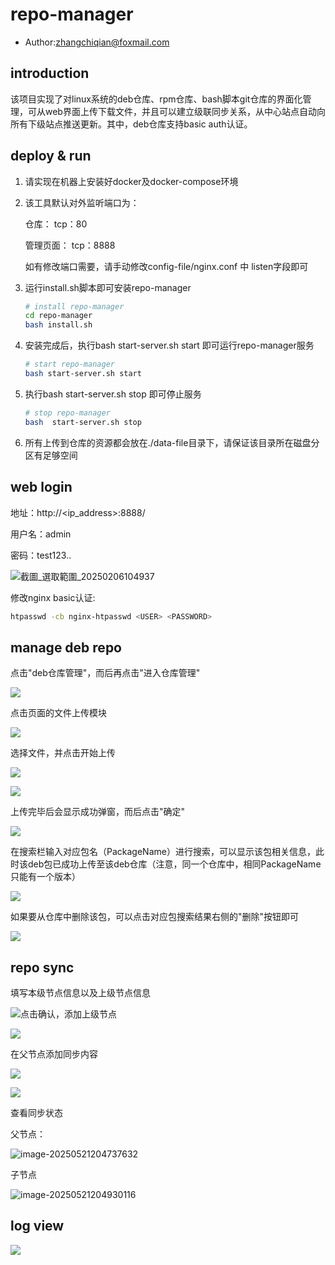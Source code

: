# repo-manager

- Author:zhangchiqian@foxmail.com

## introduction

该项目实现了对linux系统的deb仓库、rpm仓库、bash脚本git仓库的界面化管理，可从web界面上传下载文件，并且可以建立级联同步关系，从中心站点自动向所有下级站点推送更新。其中，deb仓库支持basic auth认证。

## deploy & run 

1.  请实现在机器上安装好docker及docker-compose环境

2.  该工具默认对外监听端口为：

    仓库： tcp：80

    管理页面： tcp：8888

    如有修改端口需要，请手动修改config-file/nginx.conf 中 listen字段即可

3. 运行install.sh脚本即可安装repo-manager

   ```bash
   # install repo-manager
   cd repo-manager
   bash install.sh
   ```

4. 安装完成后，执行bash start-server.sh start 即可运行repo-manager服务

   ```bash
   # start repo-manager
   bash start-server.sh start 
   ```

5. 执行bash start-server.sh stop 即可停止服务

   ```bash
   # stop repo-manager
   bash  start-server.sh stop
   ```

6.  所有上传到仓库的资源都会放在./data-file目录下，请保证该目录所在磁盘分区有足够空间

## web login

地址：http://<ip_address>:8888/

用户名：admin

密码：test123..

![截圖_選取範圍_20250206104937](readme-images/media/image2.jpeg)

修改nginx basic认证:

```bash
htpasswd -cb nginx-htpasswd <USER> <PASSWORD>
```

## manage deb repo

点击"deb仓库管理"，而后再点击"进入仓库管理"

![](readme-images/media/image3.png)

点击页面的文件上传模块

![](readme-images/media/image4.png)

选择文件，并点击开始上传

![](readme-images/media/image5.png)

![](readme-images/media/image6.png)

上传完毕后会显示成功弹窗，而后点击"确定"

![](readme-images/media/image7.png)

在搜索栏输入对应包名（PackageName）进行搜索，可以显示该包相关信息，此时该deb包已成功上传至该deb仓库（注意，同一个仓库中，相同PackageName只能有一个版本）

![](readme-images/media/image8.png)

如果要从仓库中删除该包，可以点击对应包搜索结果右侧的"删除"按钮即可

![](readme-images/media/image9.png)

## repo sync

填写本级节点信息以及上级节点信息

![](readme-images/media/截图_选择区域_20250521201535.jpg)点击确认，添加上级节点

![](readme-images/media/截图_选择区域_20250521201627.jpg)

在父节点添加同步内容

![](readme-images/media/截图_选择区域_20250521204040.jpg)

![](readme-images/media/截图_选择区域_20250521204311.jpg)

查看同步状态

父节点：

![image-20250521204737632](readme-images/media/截图_选择区域_20250521204734.jpg)

子节点

![image-20250521204930116](readme-images/media/截图_选择区域_20250521204927.jpg)

## log view

![](readme-images/media/截图_选择区域_20250521205137.jpg)
